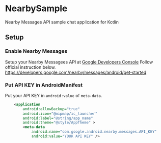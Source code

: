 # NearbySample
Nearby Messages API sample chat application for Kotlin

## Setup

### Enable Nearby Messages

Setup your Nearby Messagees API at [Google Developers Console](https://console.developers.google.com/)
Follow official instruction below.
https://developers.google.com/nearby/messages/android/get-started

### Put API KEY in AndroidManifest

Put your API KEY in `android:value` of `meta-data`.


```xml
    <application
        android:allowBackup="true"
        android:icon="@mipmap/ic_launcher"
        android:label="@string/app_name"
        android:theme="@style/AppTheme" >
        <meta-data
            android:name="com.google.android.nearby.messages.API_KEY"
            android:value="YOUR API KEY" />
```
